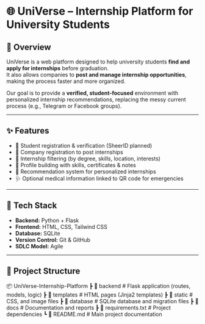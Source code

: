 # 🌐 UniVerse – Internship Platform for University Students

## 📌 Overview
UniVerse is a web platform designed to help university students **find and apply for internships** before graduation.  
It also allows companies to **post and manage internship opportunities**, making the process faster and more organized.

Our goal is to provide a **verified, student-focused** environment with personalized internship recommendations, replacing the messy current process (e.g., Telegram or Facebook groups).

---

## ✨ Features
- 🧑 Student registration & verification (SheerID planned)  
- 🏢 Company registration to post internships  
- 🎯 Internship filtering (by degree, skills, location, interests)  
- 📝 Profile building with skills, certificates & notes  
- 🧠 Recommendation system for personalized internships  
- 🩺 Optional medical information linked to QR code for emergencies

---

## 🧰 Tech Stack
- **Backend:** Python + Flask  
- **Frontend:** HTML, CSS, Tailwind CSS  
- **Database:** SQLite  
- **Version Control:** Git & GitHub  
- **SDLC Model:** Agile

---
## 📂 Project Structure
📦 UniVerse-Internship-Platform
┣ 📂 backend # Flask application (routes, models, logic)
┣ 📂 templates # HTML pages (Jinja2 templates)
┣ 📂 static # CSS, and image files
┣ 📂 database # SQLite database and migration files
┣ 📂 docs # Documentation and reports
┣ 📄 requirements.txt # Project dependencies
┗ 📄 README.md # Main project documentation



